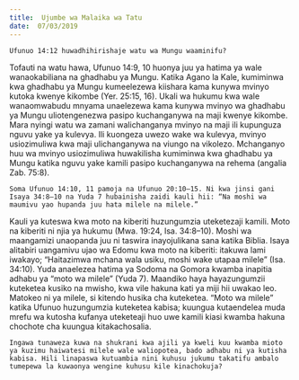 ```yaml
---
title:  Ujumbe wa Malaika wa Tatu
date:  07/03/2019
---
```


`Ufunuo 14:12 huwadhihirishaje watu wa Mungu waaminifu?`

Tofauti na watu hawa, Ufunuo 14:9, 10 huonya juu ya hatima ya wale wanaokabiliana na ghadhabu ya Mungu. Katika Agano la Kale, kumiminwa kwa ghadhabu ya Mungu kumeelezewa kiishara kama kunywa mvinyo kutoka kwenye kikombe (Yer. 25:15, 16). Ukali wa hukumu kwa wale wanaomwabudu mnyama unaelezewa kama kunywa mvinyo wa ghadhabu ya Mungu uliotengenezwa pasipo kuchanganywa na maji kwenye kikombe. Mara nyingi watu wa zamani walichanganya mvinyo na maji ili kupunguza nguvu yake ya kulevya. Ili kuongeza uwezo wake wa kulevya, mvinyo usiozimuliwa kwa maji ulichanganywa na viungo na vikolezo. Mchanganyo huu wa mvinyo usiozimuliwa huwakilisha kumiminwa kwa ghadhabu ya Mungu katika nguvu yake kamili pasipo kuchanganywa na rehema (angalia Zab. 75:8).

`Soma Ufunuo 14:10, 11 pamoja na Ufunuo 20:10–15. Ni kwa jinsi gani Isaya 34:8–10 na Yuda 7 hubainisha zaidi kauli hii: “Na moshi wa maumivu yao hupanda juu hata milele na milele.”`

Kauli ya kuteswa kwa moto na kiberiti huzungumzia uteketezaji kamili. Moto na kiberiti ni njia ya hukumu (Mwa. 19:24, Isa. 34:8–10). Moshi wa maangamizi unaopanda juu ni taswira inayojulikana sana katika Biblia. Isaya alitabiri uangamivu ujao wa Edomu kwa moto na kiberiti: itakuwa lami iwakayo; “Haitazimwa mchana wala usiku, moshi wake utapaa milele” (Isa. 34:10). Yuda anaelezea hatima ya Sodoma na Gomora kwamba inapitia adhabu ya “moto wa milele” (Yuda 7). Maandiko haya hayazungumzii kuteketea kusiko na mwisho, kwa vile hakuna kati ya miji hii uwakao leo. Matokeo ni ya milele, si kitendo husika cha kuteketea. “Moto wa milele” katika Ufunuo huzungumzia kuteketea kabisa; kuungua kutaendelea muda mrefu wa kutosha kufanya uteketeaji huo uwe kamili kiasi kwamba hakuna chochote cha kuungua kitakachosalia.

`Ingawa tunaweza kuwa na shukrani kwa ajili ya kweli kuu kwamba mioto ya kuzimu haiwatesi milele wale waliopotea, bado adhabu ni ya kutisha kabisa. Hili linapaswa kutuambia nini kuhusu jukumu takatifu ambalo tumepewa la kuwaonya wengine kuhusu kile kinachokuja?`
